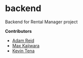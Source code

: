 # backend

Backend for Rental Manager project

**Contributors**

- [Adam Reid](https://github.com/iAmAdamReid)
- [Max Kajiwara](https://github.com/maxkajiwara)
- [Kevin Tena](https://github.com/kevten22)
